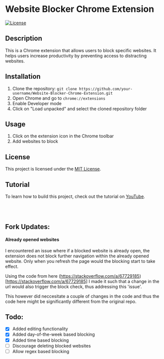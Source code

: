 # Website Blocker Chrome Extension

[![License](https://img.shields.io/badge/license-MIT-blue.svg)](https://opensource.org/licenses/MIT)

## Description
This is a Chrome extension that allows users to block specific websites. It helps users increase productivity by preventing access to distracting websites.

## Installation
1. Clone the repository: `git clone https://github.com/your-username/Website-Blocker-Chrome-Extension.git`
2. Open Chrome and go to `chrome://extensions`
3. Enable Developer mode
4. Click on "Load unpacked" and select the cloned repository folder

## Usage
1. Click on the extension icon in the Chrome toolbar
2. Add websites to block

## License
This project is licensed under the [MIT License](https://opensource.org/licenses/MIT).

## Tutorial
To learn how to build this project, check out the tutorial on [YouTube](https://youtu.be/wZcU07zfMSk).

<br/>
<br />

## Fork Updates:
#### Already opened websites
I encountered an issue where if a blocked website is already open, the extension does not block further navigation within the already opened website. Only when you refresh the page would the blocking start to take effect.

Using the code from here (https://stackoverflow.com/a/67729185)[https://stackoverflow.com/a/67729185] I made it such that a change in the url would also trigger the block check, thus addressing this 'issue'.

This however did neccesitate a couple of changes in the code and thus the code here might be significantly different from the original repo.

## Todo:
- [x] Added editing functionality
- [x] Added day-of-the-week based blocking
- [x] Added time based blocking
- [ ] Discourage deleting blocked websites
- [ ] Allow regex based blocking
